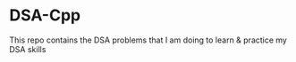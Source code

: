 # DSA-Cpp
This repo contains the DSA problems that I am doing to learn &amp; practice my DSA skills
